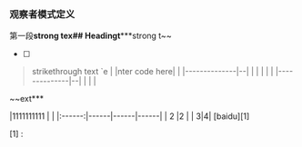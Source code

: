 
### 观察者模式定义
第一段**strong tex## Headingt*****strong t~~

 - [ ] 

> strikethrough text
> `e
|
|nter code here|  |
|--------------|--|
|              |  |
|  |
|--------------|--|
|              |  |


~~ext***

|1111111111         |  |
|:------:|------|------|------|
| 2    |2 |
| 3|4|
[baidu][1]

[1] :
<!--stackedit_data:
eyJoaXN0b3J5IjpbLTE4NjU4OTIxMDEsMTc5MTk0MDEyOF19
-->